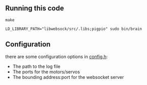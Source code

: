 ## Running this code

```
make

LD_LIBRARY_PATH="libwebsock/src/.libs;pigpio" sudo bin/brain
```

## Configuration
there are some configuration options in [config.h](config.h):
- The path to the log file
- The ports for the motors/servos
- The bounding address:port for the websocket server
